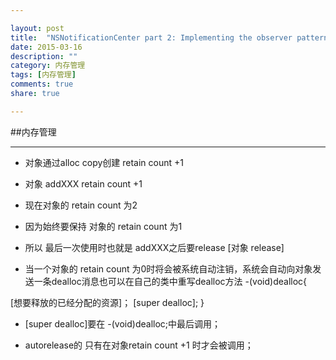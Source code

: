 ```yaml
---

layout: post
title:  "NSNotificationCenter part 2: Implementing the observer pattern with notifications"
date: 2015-03-16
description: ""
category: 内存管理
tags: [内存管理]
comments: true
share: true

---
```



##内存管理

***************

* 对象通过alloc copy创建    retain count +1

* 对象 addXXX     retain count +1

* 现在对象的 retain count 为2

* 因为始终要保持 对象的 retain count 为1

* 所以 最后一次使用时也就是 addXXX之后要release  [对象 release]


* 当一个对象的 retain count 为0时将会被系统自动注销，系统会自动向对象发送一条dealloc消息也可以在自己的类中重写dealloc方法
-(void)dealloc{

[想要释放的已经分配的资源]；
[super dealloc];
}

* [super dealloc]要在 -(void)dealloc;中最后调用；

* autorelease的 只有在对象retain count +1 时才会被调用；